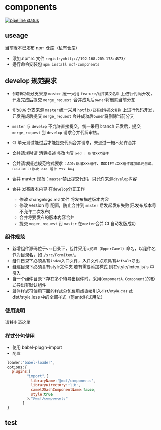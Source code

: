# components

[![pipeline status](http://git.mchz.com.cn/mcf/components/badges/master/pipeline.svg)](http://git.mchz.com.cn/mcf/components/commits/master)

## useage

当前版本已发布 npm 仓库（私有仓库）

- 添加.npmrc 文件
  `registry=http://192.168.200.178:4873/`
- 运行命令安装包
  `npm install mcf-components`

## develop 规范要求

- `创建新功能`分支来源 `master` 统一采用 `feature/组件英文名称` 上进行代码开发，开发完成后提交 `merge_request` ,合并成功后`owner`将删除当前分支
- `修改BUG` 分支来源 `master` 统一采用 `hotfix/已有组件英文名称` 上进行代码开发，开发完成后提交 `merge_request` 合并成功后`owner`将删除当前分支
- `master` 与 `develop` 不允许直接提交，统一采用 branch 开发后，提交`merge_request` 到 `develop` 请求合并代码审核。
- CI 单元测试能过后才能提交代码合并请求，未通过一概不允许合并
- 合并请求时请 清楚描述 修改内容 `add : 新增XXX组件`
- 合并请求描述规范格式要求：`ADD:新增XXX组件`、`MODIFY:XXX组件增加单元测试`、`BUGFIXED:修改 XXX 组件 YYY bug`

- 合并 master 规范：`master`禁止提交代码，只允许来源`develop`内容

- 合并 发布版本内容 在`develop`分支工作
  - 修改 changelogs.md 文件 将发布描述版本内容
  - 修改 version 号 配置，防止合并到 `master` 后发起发布失败(已发布版本号不允许二次发布)
  - 合并将要发布的版本内容合并
  - 提交 `meger_request` 到 `master` 在`master`合并 CI 自动发版成功

### 组件规范

- 新增组件源码位于`src`目录下，组件采用`大驼峰（UpperCamel）`命名，以组件名作为目录名，如`./src/FormItem/`。
- 组件目录下必须具有`index`入口文件，入口文件必须具有`default`导出
- 组建目录下必须具有style文件夹 若有需要添加样式 则在style/index.js/ts 中引入
- 当一个组件目录下存在多个待导出组件时，采用`ComponentA.ComponentB`的形式导出非默认组件
- 组件样式可使用下面的样式分包使用或直接引入dist/style.css 或 dist/style.less 中的全部样式（同antd样式用法）
### 使用说明

请移步至[这里](./docs/usage/basic.md)

### 样式分包使用

- 使用 babel-plugin-import
- 配置
  >

```javascript
 loader:'babel-loader',
 options:{
   plugins:[
          "import",{
            libraryName:'@mcf/components',
            libraryDirectory:"lib",
            camel2DashComponentName:false,
            style:true
          },"@mcf/components"
        ]
 }

```
## test